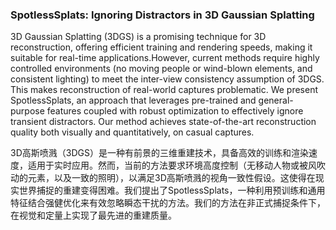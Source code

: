 ### SpotlessSplats: Ignoring Distractors in 3D Gaussian Splatting

3D Gaussian Splatting (3DGS) is a promising technique for 3D reconstruction, offering efficient training and rendering speeds, making it suitable for real-time applications.However, current methods require highly controlled environments (no moving people or wind-blown elements, and consistent lighting) to meet the inter-view consistency assumption of 3DGS. This makes reconstruction of real-world captures problematic. We present SpotlessSplats, an approach that leverages pre-trained and general-purpose features coupled with robust optimization to effectively ignore transient distractors. Our method achieves state-of-the-art reconstruction quality both visually and quantitatively, on casual captures.

3D高斯喷溅（3DGS）是一种有前景的三维重建技术，具备高效的训练和渲染速度，适用于实时应用。然而，当前的方法要求环境高度控制（无移动人物或被风吹动的元素，以及一致的照明），以满足3D高斯喷溅的视角一致性假设。这使得在现实世界捕捉的重建变得困难。我们提出了SpotlessSplats，一种利用预训练和通用特征结合强健优化来有效忽略瞬态干扰的方法。我们的方法在非正式捕捉条件下，在视觉和定量上实现了最先进的重建质量。

